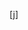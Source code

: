 [j]<a href="https://github.com/William-07/Classification-of-Cough-Acoustics-for-COVID-19-Detection/blob/main/Classification%20of%20Cough%20Acoustics%20for%20COVID19%20Detection.pdf" class="image fit"><img src="images/marr_pic.jpg" alt=""></a>

